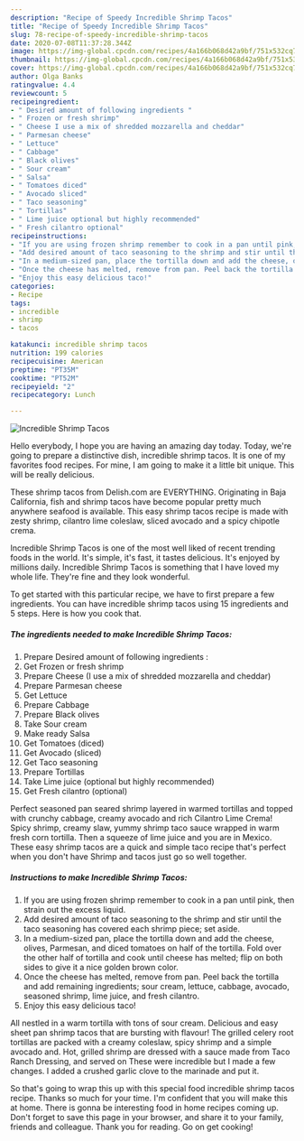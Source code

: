 ```yaml
---
description: "Recipe of Speedy Incredible Shrimp Tacos"
title: "Recipe of Speedy Incredible Shrimp Tacos"
slug: 78-recipe-of-speedy-incredible-shrimp-tacos
date: 2020-07-08T11:37:28.344Z
image: https://img-global.cpcdn.com/recipes/4a166b068d42a9bf/751x532cq70/incredible-shrimp-tacos-recipe-main-photo.jpg
thumbnail: https://img-global.cpcdn.com/recipes/4a166b068d42a9bf/751x532cq70/incredible-shrimp-tacos-recipe-main-photo.jpg
cover: https://img-global.cpcdn.com/recipes/4a166b068d42a9bf/751x532cq70/incredible-shrimp-tacos-recipe-main-photo.jpg
author: Olga Banks
ratingvalue: 4.4
reviewcount: 5
recipeingredient:
- " Desired amount of following ingredients "
- " Frozen or fresh shrimp"
- " Cheese I use a mix of shredded mozzarella and cheddar"
- " Parmesan cheese"
- " Lettuce"
- " Cabbage"
- " Black olives"
- " Sour cream"
- " Salsa"
- " Tomatoes diced"
- " Avocado sliced"
- " Taco seasoning"
- " Tortillas"
- " Lime juice optional but highly recommended"
- " Fresh cilantro optional"
recipeinstructions:
- "If you are using frozen shrimp remember to cook in a pan until pink, then strain out the excess liquid."
- "Add desired amount of taco seasoning to the shrimp and stir until the taco seasoning has covered each shrimp piece; set aside."
- "In a medium-sized pan, place the tortilla down and add the cheese, olives, Parmesan, and diced tomatoes on half of the tortilla. Fold over the other half of tortilla and cook until cheese has melted; flip on both sides to give it a nice golden brown color."
- "Once the cheese has melted, remove from pan. Peel back the tortilla and add remaining ingredients; sour cream, lettuce, cabbage, avocado, seasoned shrimp, lime juice, and fresh cilantro."
- "Enjoy this easy delicious taco!"
categories:
- Recipe
tags:
- incredible
- shrimp
- tacos

katakunci: incredible shrimp tacos 
nutrition: 199 calories
recipecuisine: American
preptime: "PT35M"
cooktime: "PT52M"
recipeyield: "2"
recipecategory: Lunch

---
```



![Incredible Shrimp Tacos](https://img-global.cpcdn.com/recipes/4a166b068d42a9bf/751x532cq70/incredible-shrimp-tacos-recipe-main-photo.jpg)

Hello everybody, I hope you are having an amazing day today. Today, we're going to prepare a distinctive dish, incredible shrimp tacos. It is one of my favorites food recipes. For mine, I am going to make it a little bit unique. This will be really delicious.

These shrimp tacos from Delish.com are EVERYTHING. Originating in Baja California, fish and shrimp tacos have become popular pretty much anywhere seafood is available. This easy shrimp tacos recipe is made with zesty shrimp, cilantro lime coleslaw, sliced avocado and a spicy chipotle crema.

Incredible Shrimp Tacos is one of the most well liked of recent trending foods in the world. It's simple, it's fast, it tastes delicious. It's enjoyed by millions daily. Incredible Shrimp Tacos is something that I have loved my whole life. They're fine and they look wonderful.


To get started with this particular recipe, we have to first prepare a few ingredients. You can have incredible shrimp tacos using 15 ingredients and 5 steps. Here is how you cook that.

<!--inarticleads1-->

##### The ingredients needed to make Incredible Shrimp Tacos:

1. Prepare  Desired amount of following ingredients :
1. Get  Frozen or fresh shrimp
1. Prepare  Cheese (I use a mix of shredded mozzarella and cheddar)
1. Prepare  Parmesan cheese
1. Get  Lettuce
1. Prepare  Cabbage
1. Prepare  Black olives
1. Take  Sour cream
1. Make ready  Salsa
1. Get  Tomatoes (diced)
1. Get  Avocado (sliced)
1. Get  Taco seasoning
1. Prepare  Tortillas
1. Take  Lime juice (optional but highly recommended)
1. Get  Fresh cilantro (optional)


Perfect seasoned pan seared shrimp layered in warmed tortillas and topped with crunchy cabbage, creamy avocado and rich Cilantro Lime Crema! Spicy shrimp, creamy slaw, yummy shrimp taco sauce wrapped in warm fresh corn tortilla. Then a squeeze of lime juice and you are in Mexico. These easy shrimp tacos are a quick and simple taco recipe that&#39;s perfect when you don&#39;t have Shrimp and tacos just go so well together. 

<!--inarticleads2-->

##### Instructions to make Incredible Shrimp Tacos:

1. If you are using frozen shrimp remember to cook in a pan until pink, then strain out the excess liquid.
1. Add desired amount of taco seasoning to the shrimp and stir until the taco seasoning has covered each shrimp piece; set aside.
1. In a medium-sized pan, place the tortilla down and add the cheese, olives, Parmesan, and diced tomatoes on half of the tortilla. Fold over the other half of tortilla and cook until cheese has melted; flip on both sides to give it a nice golden brown color.
1. Once the cheese has melted, remove from pan. Peel back the tortilla and add remaining ingredients; sour cream, lettuce, cabbage, avocado, seasoned shrimp, lime juice, and fresh cilantro.
1. Enjoy this easy delicious taco!


All nestled in a warm tortilla with tons of sour cream. Delicious and easy sheet pan shrimp tacos that are bursting with flavour! The grilled celery root tortillas are packed with a creamy coleslaw, spicy shrimp and a simple avocado and. Hot, grilled shrimp are dressed with a sauce made from Taco Ranch Dressing, and served on These were incredible but I made a few changes. I added a crushed garlic clove to the marinade and put it. 

So that's going to wrap this up with this special food incredible shrimp tacos recipe. Thanks so much for your time. I'm confident that you will make this at home. There is gonna be interesting food in home recipes coming up. Don't forget to save this page in your browser, and share it to your family, friends and colleague. Thank you for reading. Go on get cooking!
